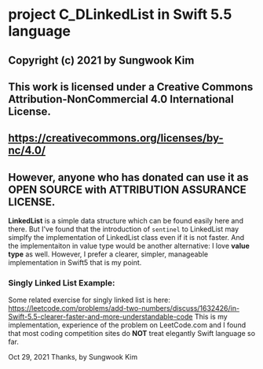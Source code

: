 # project C_DLinkedList in Swift 5.5 language

## Copyright (c) 2021 by Sungwook Kim
## This work is licensed under a Creative Commons Attribution-NonCommercial 4.0 International License.
## https://creativecommons.org/licenses/by-nc/4.0/
## However, anyone who has donated can use it as OPEN SOURCE with ATTRIBUTION ASSURANCE LICENSE.


**LinkedList** is a simple data structure which can be found easily here and there.
But I've found that the introduction of `sentinel` to LinkedList may simplfy the implementation of LinkedList class even if it is not faster.
And the implementaiton in value type would be another alternative: I love **value type** as well.
However, I prefer a clearer, simpler, manageable implementation in Swift5 that is my point. 


### Singly Linked List Example:
 Some related exercise for singly linked list is here:
 https://leetcode.com/problems/add-two-numbers/discuss/1632426/in-Swift-5.5-clearer-faster-and-more-understandable-code
 This is my implementation, experience of the problem on LeetCode.com
  and I found that most coding competition sites do **NOT** treat elegantly Swift language so far.


Oct 29, 2021
Thanks, by Sungwook Kim
